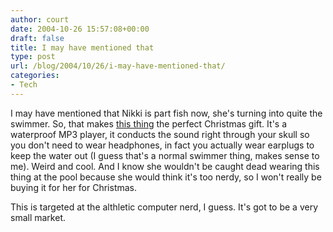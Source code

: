 ```yaml
---
author: court
date: 2004-10-26 15:57:08+00:00
draft: false
title: I may have mentioned that
type: post
url: /blog/2004/10/26/i-may-have-mentioned-that/
categories:
- Tech
---
```


I may have mentioned that Nikki is part fish now, she's turning into quite the swimmer.  So, that makes [this thing](http://www.gizmodo.com/archives/swimp3-boneconducting-swimmers-music-player-024186.php) the perfect Christmas gift.  It's a waterproof MP3 player, it conducts the sound right through your skull so you don't need to wear headphones, in fact you actually wear earplugs to keep the water out (I guess that's a normal swimmer thing, makes sense to me).  Weird and cool.  And I know she wouldn't be caught dead wearing this thing at the pool because she would think it's too nerdy, so I won't really be buying it for her for Christmas.

This is targeted at the althletic computer nerd, I guess.  It's got to be a very small market.

